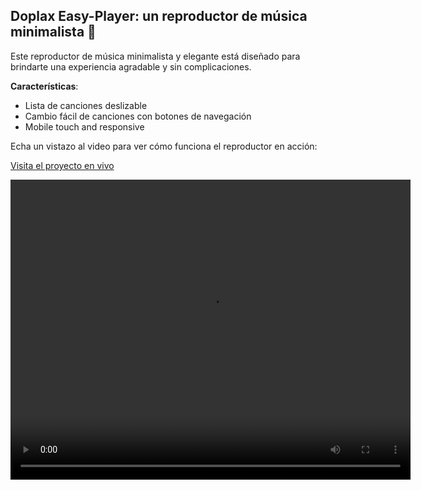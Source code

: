 ## Doplax Easy-Player: un reproductor de música minimalista 🎵

Este reproductor de música minimalista y elegante está diseñado para brindarte una experiencia agradable y sin complicaciones.

**Características**:
- Lista de canciones deslizable
- Cambio fácil de canciones con botones de navegación
- Mobile touch and responsive

Echa un vistazo al video para ver cómo funciona el reproductor en acción:

[Visita el proyecto en vivo](https://doplax.github.io/MP3-Easy-Player/)

<video width="640" height="480" controls>
  <source src="./assets/video-demo.mp4" type="video/mp4">
  Tu navegador no soporta la reproducción de video.
</video>




